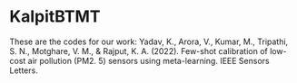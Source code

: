 # KalpitBTMT
These are the codes for our work:
Yadav, K., Arora, V., Kumar, M., Tripathi, S. N., Motghare, V. M., & Rajput, K. A. (2022). Few-shot calibration of low-cost air pollution (PM2. 5) sensors using meta-learning. IEEE Sensors Letters.
